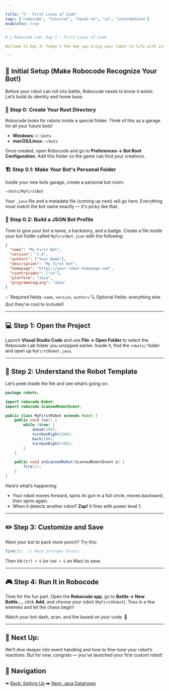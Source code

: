 ```yaml
---

title: "3 - First Lines of Code"
tags: ["robocode", "tutorial", "hands-on", "cs", "intermediate"]
enableToc: true
----

# 🤖 Robocode Lab: Day 3 – First Lines of Code

Welcome to Day 3! Today’s the day you bring your robot to life with its very first lines of code. Let’s dive in and make it move, scan, and fire like a champ — all using **Visual Studio Code**!

---
```


## 🧰 Initial Setup (Make Robocode Recognize Your Bot!)

Before your robot can roll into battle, Robocode needs to know it exists. Let’s build its identity and home base.

### 🔧 Step 0: Create Your Root Directory

Robocode looks for robots inside a special folder. Think of this as a garage for all your future bots!

* **Windows:** `C:\bots`
* **macOS/Linux:** `~/bots`

Once created, open Robocode and go to **Preferences → Bot Root Configuration**. Add this folder so the game can find your creations.

### 🏗️ Step 0.1: Make Your Bot's Personal Folder

Inside your new bots garage, create a personal bot room:

```bash
~/bots/MyFirstBot
```

Your `.java` file and a metadata file (coming up next) will go here. Everything must match the bot name exactly — it's picky like that.

### 🪪 Step 0.2: Build a JSON Bot Profile

Time to give your bot a name, a backstory, and a badge. Create a file inside your bot folder called `MyFirstBot.json` with the following:

```json
{
  "name": "My First Bot",
  "version": "1.0",
  "authors": ["Your Name"],
  "description": "My first bot",
  "homepage": "https://your-robot-homepage.com",
  "countryCodes": ["us"],
  "platform": "Java",
  "programmingLang": "Java"
}
```

✅ Required fields: `name`, `version`, `authors`
🔍 Optional fields: everything else (but they're cool to include!)

---

## 💻 Step 1: Open the Project

Launch **Visual Studio Code** and use **File → Open Folder** to select the Robocode Lab folder you unzipped earlier. Inside it, find the `robots/` folder and open up `MyFirstRobot.java`.

---

## 🧠 Step 2: Understand the Robot Template

Let’s peek inside the file and see what’s going on:

```java
package robots;

import robocode.Robot;
import robocode.ScannedRobotEvent;

public class MyFirstRobot extends Robot {
    public void run() {
        while (true) {
            ahead(100);
            turnGunRight(360);
            back(100);
            turnGunRight(360);
        }
    }

    public void onScannedRobot(ScannedRobotEvent e) {
        fire(1);
    }
}
```

Here’s what’s happening:

* Your robot moves forward, spins its gun in a full circle, moves backward, then spins again.
* When it detects another robot? **Zap!** It fires with power level 1.

---

## ✏️ Step 3: Customize and Save

Want your bot to pack more punch? Try this:

```java
fire(3);  // Much stronger blast!
```

Then hit `Ctrl + S` (or `Cmd + S` on Mac) to save.

---

## 🎮 Step 4: Run It in Robocode

Time for the fun part. Open the **Robocode app**, go to **Battle → New Battle...**, click **Add**, and choose your robot (`MyFirstRobot`). Toss in a few enemies and let the chaos begin!

Watch your bot dash, scan, and fire based on your code. 🎉

---

## 🚀 Next Up:

We’ll dive deeper into event handling and how to fine-tune your robot’s reactions. But for now, congrats — you’ve launched your first custom robot!

## 🔗 Navigation

⬅️ [Back: Setting Up](/robocode/Day-2/01_setting_up)
➡️ [Next: Java Datatypes](/robocode/Day-3/00_variables_and_datatypes)
